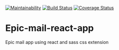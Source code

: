 [![Maintainability](https://api.codeclimate.com/v1/badges/a99a88d28ad37a79dbf6/maintainability)](https://codeclimate.com/github/codeclimate/codeclimate/maintainability)
[![Build Status](https://travis-ci.org/kevoese/Epic-mail-react-app.svg?branch=develop)](https://travis-ci.org/kevoese/Epic-mail-react-app)
[![Coverage Status](https://coveralls.io/repos/github/kevoese/Epic-mail-react-app/badge.svg)](https://coveralls.io/github/kevoese/Epic-mail-react-app)

# Epic-mail-react-app
Epic mail app using react and sass css extension

